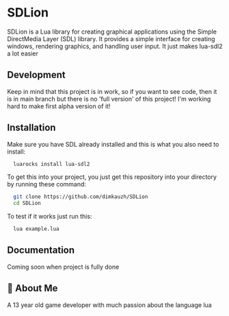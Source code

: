 
# SDLion

SDLion is a Lua library for creating graphical applications using the Simple DirectMedia Layer (SDL) library. It provides a simple interface for creating windows, rendering graphics, and handling user input. It just makes lua-sdl2 a lot easier




## Development

Keep in mind that this project is in work, so if you want to see code, then it is in main branch but there is no 'full version' of this project! I'm working hard to make first alpha version of it!


## Installation

Make sure you have SDL already installed and this is what you also need to install:


```bash
  luarocks install lua-sdl2
```
To get this into your project, you just get this repository into your directory by running these command:

```bash
  git clone https://github.com/dimkauzh/SDLion
  cd SDLion
```
To test if it works just run this:
```bash
  lua example.lua
```


## Documentation

Coming soon when project is fully done


## 🚀 About Me
A 13 year old game developer with much passion about the language lua
